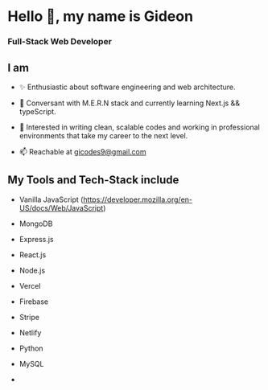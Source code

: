 # Hello 👋, my name is Gideon

### Full-Stack Web Developer

## I am

- ✨ Enthusiastic about software engineering and web architecture.

- 🌱 Conversant with M.E.R.N stack and currently learning Next.js && typeScript.

- 🎯 Interested in writing clean, scalable codes and working in professional environments that take my career to the next level.

- 📫 Reachable at gicodes9@gmail.com 


## My Tools and Tech-Stack include

- Vanilla JavaScript (https://developer.mozilla.org/en-US/docs/Web/JavaScript)
- MongoDB
- Express.js
- React.js
- Node.js

- Vercel
- Firebase
- Stripe
- Netlify
- Python

- MySQL
- 

